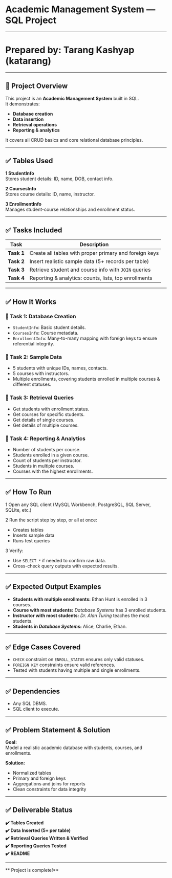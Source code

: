 # Academic Management System — SQL Project
---
# Prepared by: Tarang Kashyap (katarang)

---
## 📌 Project Overview

This project is an **Academic Management System** built in SQL.  
It demonstrates:
- **Database creation**
- **Data insertion**
- **Retrieval operations**
- **Reporting & analytics**

It covers all CRUD basics and core relational database principles.

---

## ✅ Tables Used

**1️ StudentInfo**  
Stores student details: ID, name, DOB, contact info.

**2️ CoursesInfo**  
Stores course details: ID, name, instructor.

**3️ EnrollmentInfo**  
Manages student-course relationships and enrollment status.

---

## ✅ Tasks Included

| Task | Description |
|------|--------------|
| **Task 1** | Create all tables with proper primary and foreign keys |
| **Task 2** | Insert realistic sample data (5+ records per table) |
| **Task 3** | Retrieve student and course info with `JOIN` queries |
| **Task 4** | Reporting & analytics: counts, lists, top enrollments |

---

## ✅ How It Works

### 📌 Task 1: Database Creation
- `StudentInfo`: Basic student details.
- `CoursesInfo`: Course metadata.
- `EnrollmentInfo`: Many-to-many mapping with foreign keys to ensure referential integrity.

### 📌 Task 2: Sample Data
- 5 students with unique IDs, names, contacts.
- 5 courses with instructors.
- Multiple enrollments, covering students enrolled in multiple courses & different statuses.

### 📌 Task 3: Retrieval Queries
- Get students with enrollment status.
- Get courses for specific students.
- Get details of single courses.
- Get details of multiple courses.

### 📌 Task 4: Reporting & Analytics
- Number of students per course.
- Students enrolled in a given course.
- Count of students per instructor.
- Students in multiple courses.
- Courses with the highest enrollments.

---

## ✅ How To Run

1️ Open any SQL client (MySQL Workbench, PostgreSQL, SQL Server, SQLite, etc.)

2️ Run the script step by step, or all at once:
   - Creates tables
   - Inserts sample data
   - Runs test queries

3️ Verify:
   - Use `SELECT *` if needed to confirm raw data.
   - Cross-check query outputs with expected results.

---

## ✅ Expected Output Examples

- **Students with multiple enrollments:** Ethan Hunt is enrolled in 3 courses.
- **Course with most students:** *Database Systems* has 3 enrolled students.
- **Instructor with most students:** *Dr. Alan Turing* teaches the most students.
- **Students in *Database Systems*:** Alice, Charlie, Ethan.

---

## ✅ Edge Cases Covered

- `CHECK` constraint on `ENROLL_STATUS` ensures only valid statuses.
- `FOREIGN KEY` constraints ensure valid references.
- Tested with students having multiple and single enrollments.

---

## ✅ Dependencies

- Any SQL DBMS.
- SQL client to execute.

---

## ✅ Problem Statement & Solution

**Goal:**  
Model a realistic academic database with students, courses, and enrollments.

**Solution:**  
- Normalized tables
- Primary and foreign keys
- Aggregations and joins for reports
- Clean constraints for data integrity

---

## ✅ Deliverable Status

**✔️ Tables Created**  
**✔️ Data Inserted (5+ per table)**  
**✔️ Retrieval Queries Written & Verified**  
**✔️ Reporting Queries Tested**  
**✔️ README**

---

** Project is complete!**
